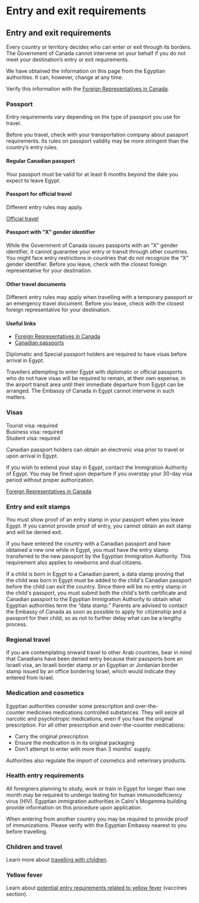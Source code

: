 # Entry and exit requirements

## Entry and exit requirements

Every country or territory decides who can enter or exit through its borders. The Government of Canada cannot intervene on your behalf if you do not meet your destination’s entry or exit requirements.

We have obtained the information on this page from the Egyptian authorities. It can, however, change at any time.

Verify this information with the [Foreign Representatives in Canada](https://www.international.gc.ca/protocol-protocole/reps.aspx?lang=eng).

### Passport

Entry requirements vary depending on the type of passport you use for travel.

Before you travel, check with your transportation company about passport requirements. Its rules on passport validity may be more stringent than the country’s entry rules.

#### Regular Canadian passport

Your passport must be valid for at least 6 months beyond the date you expect to leave Egypt.

#### Passport for official travel

Different entry rules may apply.

[Official travel](https://www.canada.ca/en/immigration-refugees-citizenship/services/canadian-passports/official-travel.html)

#### Passport with “X” gender identifier

While the Government of Canada issues passports with an “X” gender identifier, it cannot guarantee your entry or transit through other countries. You might face entry restrictions in countries that do not recognize the “X” gender identifier. Before you leave, check with the closest foreign representative for your destination.

#### Other travel documents

Different entry rules may apply when travelling with a temporary passport or an emergency travel document. Before you leave, check with the closest foreign representative for your destination.

#### Useful links

* [Foreign Representatives in Canada](https://www.international.gc.ca/protocol-protocole/reps.aspx?lang=eng)
* [Canadian passports](http://www.canada.ca/passport)

Diplomatic and Special passport holders are required to have visas before arrival in Egypt.

Travellers attempting to enter Egypt with diplomatic or official passports who do not have visas will be required to remain, at their own expense, in the airport transit area until their immediate departure from Egypt can be arranged. The Embassy of Canada in Egypt cannot intervene in such matters.

### Visas

Tourist visa: required  
Business visa: required  
Student visa: required

Canadian passport holders can obtain an electronic visa prior to travel or upon arrival in Egypt.

If you wish to extend your stay in Egypt, contact the Immigration Authority of Egypt. You may be fined upon departure if you overstay your 30-day visa period without proper authorization.

[Foreign Representatives in Canada](https://www.international.gc.ca/protocol-protocole/reps.aspx?lang=eng&_ga=2.139854768.2040528142.1696379474-967478128.1673447843)

### Entry and exit stamps

You must show proof of an entry stamp in your passport when you leave Egypt. If you cannot provide proof of entry, you cannot obtain an exit stamp and will be denied exit.

If you have entered the country with a Canadian passport and have obtained a new one while in Egypt, you must have the entry stamp transferred to the new passport by the Egyptian Immigration Authority. This requirement also applies to newborns and dual citizens.

If a child is born in Egypt to a Canadian parent, a data stamp proving that the child was born in Egypt must be added to the child's Canadian passport before the child can exit the country. Since there will be no entry stamp in the child's passport, you must submit both the child's birth certificate and Canadian passport to the Egyptian Immigration Authority to obtain what Egyptian authorities term the “data stamp.” Parents are advised to contact the Embassy of Canada as soon as possible to apply for citizenship and a passport for their child, so as not to further delay what can be a lengthy process.

### Regional travel

If you are contemplating onward travel to other Arab countries, bear in mind that Canadians have been denied entry because their passports bore an Israeli visa, an Israeli border stamp or an Egyptian or Jordanian border stamp issued by an office bordering Israel, which would indicate they entered from Israel.

### Medication and cosmetics

Egyptian authorities consider some prescription and over-the-counter medicines medications controlled substances. They will seize all narcotic and psychotropic medications, even if you have the original prescription. For all other prescription and over-the-counter medications:

* Carry the original prescription
* Ensure the medication is in its original packaging
* Don't attempt to enter with more than 3 months' supply.

Authorities also regulate the import of cosmetics and veterinary products.

### Health entry requirements

All foreigners planning to study, work or train in Egypt for longer than one month may be required to undergo testing for human immunodeficiency virus (HIV). Egyptian immigration authorities in Cairo's Mogamma building provide information on this procedure upon application.

When entering from another country you may be required to provide proof of immunizations. Please verify with the Egyptian Embassy nearest to you before travelling.

### Children and travel

Learn more about [travelling with children](http://travel.gc.ca/travelling/children).

### Yellow fever

Learn about [potential entry requirements related to yellow fever](#health) (vaccines section).